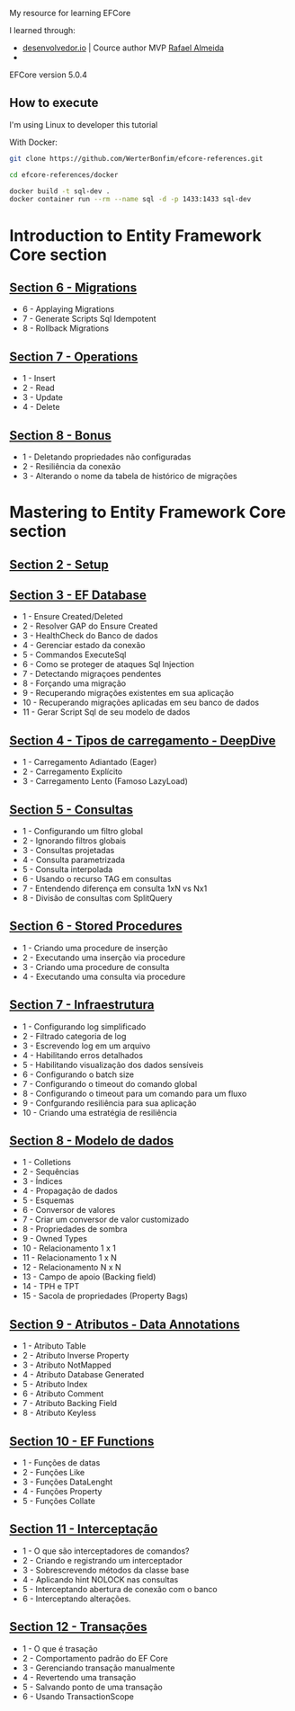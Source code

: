 My resource for learning EFCore

I learned through:
* [desenvolvedor.io][dev.io] | Cource author MVP [Rafael Almeida][rafael]
* 


[dev.io]:https://desenvolvedor.io/
[rafael]:https://github.com/ralmsdeveloper


EFCore version 5.0.4

## How to execute

I'm using Linux to developer this tutorial

With Docker:
```bash
git clone https://github.com/WerterBonfim/efcore-references.git

cd efcore-references/docker

docker build -t sql-dev .
docker container run --rm --name sql -d -p 1433:1433 sql-dev

```

# Introduction to Entity Framework Core section

## [Section 6 - Migrations][level01.migrations]

 * 6 - Applaying Migrations
 * 7 - Generate Scripts Sql Idempotent
 * 8 - Rollback Migrations

 [level01.migrations]:howto/01-introduction/06-migracoes.md

## [Section 7 - Operations][level01.operations]

* 1 - Insert
* 2 - Read
* 3 - Update
* 4 - Delete

[level01.operations]:howto/01-introduction/07-operations.md

## [Section 8 - Bonus][level01.bonus]
* 1 - Deletando propriedades não configuradas
* 2 - Resiliência da conexão
* 3 - Alterando o nome da tabela de histórico de migrações

[level01.bonus]:howto/01-introduction/08-bonus.md


# Mastering to Entity Framework Core section

## [Section 2 - Setup][level02.setup]

[level02.setup]:howto/02-mastering/02-setup.md

## [Section 3 - EF Database][level02.ef-database]

* 1 - Ensure Created/Deleted
* 2 -  Resolver GAP do Ensure Created
* 3 -  HealthCheck do Banco de dados
* 4 -  Gerenciar estado da conexão
* 5 -  Commandos ExecuteSql
* 6 -  Como se proteger de ataques Sql Injection
* 7 -  Detectando migraçoes pendentes
* 8 -  Forçando uma migração
* 9 -  Recuperando migrações existentes em sua aplicação
* 10 - Recuperando migrações aplicadas em seu banco de dados
* 11 - Gerar Script Sql de seu modelo de dados


[level02.ef-database]:howto/02-mastering/03-ef-database.md

## [Section 4 - Tipos de carregamento - DeepDive][level02.tipos-de-carregamento]

* 1 - Carregamento Adiantado (Eager)
* 2 - Carregamento Explícito
* 3 - Carregamento Lento (Famoso LazyLoad)

[level02.tipos-de-carregamento]:howto/02-mastering/04-tipos-de-carregamento-deep-dive.md


## [Section 5 - Consultas ][level02.consultas]

* 1 - Configurando um filtro global
* 2 - Ignorando filtros globais
* 3 - Consultas projetadas
* 4 - Consulta parametrizada
* 5 - Consulta interpolada
* 6 - Usando o recurso TAG em consultas
* 7 - Entendendo diferença em consulta 1xN vs Nx1
* 8 - Divisão de consultas com SplitQuery


[level02.consultas]:howto/02-mastering/05-consultas.md


## [Section 6 - Stored Procedures ][level02.stored-procedures]

* 1 - Criando uma procedure de inserção
* 2 - Executando uma inserção via procedure
* 3 - Criando uma procedure de consulta
* 4 - Executando uma consulta via procedure


[level02.stored-procedures]:howto/02-mastering/06-stored-procedure.md


## [Section 7 - Infraestrutura ][level02.infraestrutura]

* 1 - Configurando log simplificado
* 2 - Filtrado categoria de log
* 3 - Escrevendo log em um arquivo
* 4 - Habilitando erros detalhados
* 5 - Habilitando visualização dos dados sensíveis
* 6 - Configurando o batch size
* 7 - Configurando o timeout do comando global
* 8 - Configurando o timeout para um comando para um fluxo
* 9 - Confgurando resiliência para sua aplicação
* 10 - Criando uma estratégia de resiliência


[level02.infraestrutura]:howto/02-mastering/07-infraestrutura.md

## [Section 8 - Modelo de dados ][level02.modelo-de-dados]

* 1 - Colletions
* 2 - Sequências
* 3 - Índices
* 4 - Propagação de dados
* 5 - Esquemas
* 6 - Conversor de valores
* 7 - Criar um conversor de valor customizado
* 8 - Propriedades de sombra
* 9 - Owned Types
* 10 - Relacionamento 1 x 1
* 11 - Relacionamento 1 x N
* 12 - Relacionamento N x N
* 13 - Campo de apoio (Backing field)
* 14 - TPH e TPT
* 15 - Sacola de propriedades (Property Bags)

[level02.modelo-de-dados]:howto/02-mastering/08-modelo-de-dados.md
## [ Section 9 - Atributos - Data Annotations ][level02.data-annotations]

* 1 - Atributo Table
* 2 - Atributo Inverse Property
* 3 - Atributo NotMapped
* 4 - Atributo Database Generated
* 5 - Atributo Index
* 6 - Atributo Comment
* 7 - Atributo Backing Field
* 8 - Atributo Keyless

[level02.data-annotations]:howto/02-mastering/09-data-annotations.md


## [Section 10 - EF Functions ][level02.ef-functions]

* 1 - Funções de datas
* 2 - Funções Like
* 3 - Funções DataLenght
* 4 - Funções Property
* 5 - Funções Collate

[level02.ef-functions]:howto/02-mastering/10-ef-functions.md

## [Section 11 - Interceptação][level02.interceptação]

* 1 - O que são interceptadores de comandos?
* 2 - Criando e registrando um interceptador
* 3 - Sobrescrevendo métodos da classe base
* 4 - Aplicando hint NOLOCK nas consultas
* 5 - Interceptando abertura de conexão com o banco
* 6 - Interceptando alterações.


[level02.interceptação]:howto/02-mastering/11-interceptação.md


## [Section 12 - Transações][level02.transações]

* 1 - O que é trasação
* 2 - Comportamento padrão do EF Core
* 3 - Gerenciando transação manualmente
* 4 - Revertendo uma transação
* 5 - Salvando ponto de uma transação
* 6 - Usando TransactionScope


[level02.transações]:howto/02-mastering/12-transações.md
